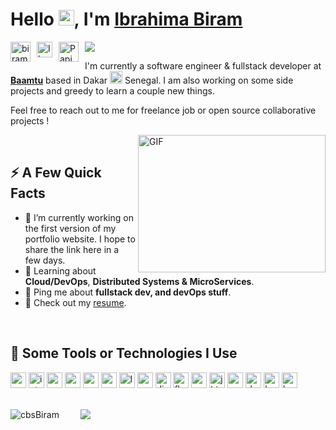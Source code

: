 # Hello <img src="https://media.giphy.com/media/hvRJCLFzcasrR4ia7z/giphy.gif" width="25px">, I'm <a href="#">Ibrahima Biram</a>

<a href="https://twitter.com/biramDP3">
  <img align="left" style="margin-right:10px;" alt="biramDP3 | Twitter" width="32px" src="https://api.iconify.design/logos:twitter.svg" />
</a>

<a href="https://www.linkedin.com/in/ibrahima-biram-diouf-ab49b3169">
  <img align="left" style="margin-right:10px;" alt="Ibrahima Biram | LinkedIn" width="25px" src="https://api.iconify.design/logos:linkedin-icon.svg" />
</a>

<a href="mailto:ibrahimabiram@gmail.com">
  <img align="left" style="margin-right:10px;" alt="PapiHack | Gmail" width="32px" src="https://api.iconify.design/logos:google-gmail.svg" />
</a>

![](https://visitor-badge.glitch.me/badge?page_id=cbBiram.cbsBiram)

<p>I'm currently a software engineer & fullstack developer at <strong><a href="https://baamtu.com/">Baamtu</a></strong> based in Dakar <img src="https://api.iconify.design/openmoji:flag-senegal.svg" width="20px"/> Senegal. I am also working on some side projects and  greedy to learn a couple new things.</p>

<p>Feel free to reach out to me for freelance job or open source collaborative projects !</p>

<img align="right" alt="GIF" src="https://github.com/abhisheknaiidu/abhisheknaiidu/blob/master/code.gif?raw=true" width="300" height="220" />

<br />

## ⚡️ A Few Quick Facts

<ul>
    <li>🔭 I’m currently working on the first version of my portfolio website. I hope to share the link here in a few days.</li>
    <li>🧐 Learning about <strong>Cloud/DevOps</strong>, <strong>Distributed Systems & MicroServices</strong>.</li>
    <li>💬 Ping me about <strong>fullstack dev, and devOps stuff</strong>.</li>
    <li>📙 Check out my <a href="https://github.com/cbsBiram/cbsBiram/blob/master/CV_IBD_US.pdf">resume</a>.</li>
</ul>

 <br />

## 🚀 Some Tools or Technologies I Use

<p align="left">
    <img src="https://api.iconify.design/logos:visual-studio-code.svg" alt="vscode" width="25" height="25" />
    <img src="https://api.iconify.design/logos:intellij-idea.svg" alt="intellij" width="25" height="25" />
    <img src="https://api.iconify.design/logos:angular-icon.svg" alt="angular" width="25" height="25" />
    <img src="https://api.iconify.design/logos:react.svg" alt="react" width="25" height="25" />
    <img src="https://api.iconify.design/logos:nodejs-icon.svg" alt="nodejs" width="25" height="25" />
    <img src="https://api.iconify.design/logos:nextjs-icon" alt="nextjs" width="25" height="25" />
    <img src="https://api.iconify.design/logos:laravel.svg" alt="laravel" width="25" height="25" />
    <img src="https://api.iconify.design/bx:bxl-spring-boot" alt="springboot" width="25" height="25" />
    <img src="https://api.iconify.design/logos:django-icon.svg" alt="django" width="25" height="25" />
    <img src="https://api.iconify.design/logos:flask.svg" alt="flask" width="25" height="25" />
    <img src="https://api.iconify.design/logos:spring-icon.svg" alt="spring" width="25" height="25" />
    <img src="https://api.iconify.design/logos:jhipster-icon.svg" alt="jhipster" width="25" height="25" />
    <img src="https://api.iconify.design/logos:postgresql.svg" alt="postgresql" width="25" height="25" />
    <img src="https://api.iconify.design/logos:docker-icon.svg" alt="docker" width="25" height="25" />
    <img src="https://api.iconify.design/logos:kubernetes.svg" alt="kubernetes" width="25" height="25" />
    <img src="https://api.iconify.design/logos:heroku-icon.svg" alt="heroku" width="25" height="25" />
</p>

<br />

<div>
    <img align="left" src="https://github-readme-stats.vercel.app/api?username=cbsBiram&show_icons=true&count_private=true" alt="cbsBiram" />
    <span>&nbsp; &nbsp; &nbsp; &nbsp;</span>
    <img src="https://github-readme-stats.vercel.app/api/top-langs/?username=cbsBiram&layout=compact&show_icons=true&count_private=true" />
</div>
